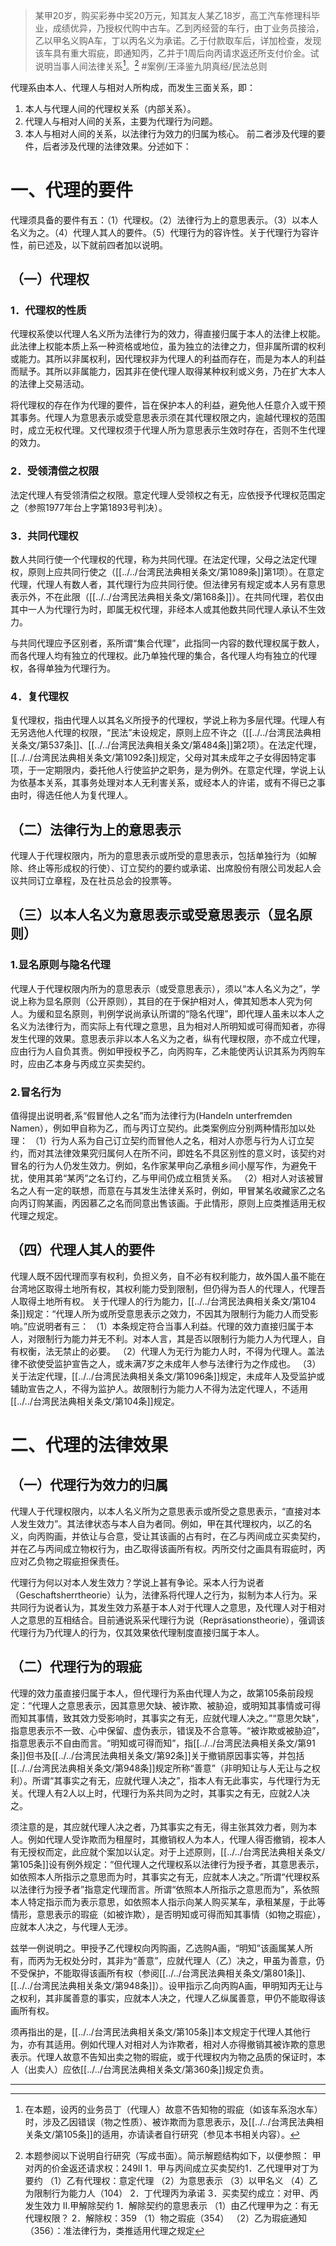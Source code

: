 >某甲20岁，购买彩券中奖20万元，知其友人某乙18岁，高工汽车修理科毕业，成绩优异，乃授权代购中古车。乙到丙经营的车行，由丁业务员接洽，乙以甲名义购A车，丁以丙名义为承诺。乙于付款取车后，详加检查，发现该车具有重大瑕疵，即通知丙，乙并于1周后向丙请求返还所支付价金。试说明当事人间法律关系[^2]。[^1] #案例/王泽鉴九阴真经/民法总则 
>
[^1]:本题参阅以下说明自行研究（写成书面）。简示解题结构如下，以便参照：
甲对丙的价金返还请求权：249II
1．甲与丙间成立买卖契约1．乙代理甲对丁为要约
（1）乙有代理权：意定代理
（2）为意思表示
（3）以甲名义
（4）乙为限制行为能力人（104）
2．丁代理丙为承诺
3．买卖契约成立：对甲、丙发生效力
II.甲解除契约
1．解除契约的意思表示
（1）由乙代理甲为之：有无代理权限？
2．解除权：359
（1）物之瑕疵（354）
（2）乙为瑕疵通知（356）：准法律行为，类推适用代理之规定
[^2]:在本题，设丙的业务员丁（代理人）故意不告知物的瑕疵（如该车系泡水车）时，涉及乙因错误（物之性质）、被诈欺而为意思表示，及[[../../台湾民法典相关条文/第105条]]的适用，亦请读者自行研究（参见本书相关内容）。

代理系由本人、代理人与相对人所构成，而发生三面关系，即：
1. 本人与代理人间的代理权关系（内部关系）。
2. 代理人与相对人间的关系，主要为代理行为问题。
3. 本人与相对人间的关系，以法律行为效力的归属为核心。
前二者涉及代理的要件，后者涉及代理的法律效果。分述如下：

# 一、代理的要件

代理须具备的要件有五：（1）代理权。（2）法律行为上的意思表示。（3）以本人名义为之。（4）代理人其人的要件。（5）代理行为的容许性。关于代理行为容许性，前已述及，以下就前四者加以说明。

## （一）代理权

### 1．代理权的性质

代理权系使以代理人名义所为法律行为的效力，得直接归属于本人的法律上权能。此法律上权能本质上系一种资格或地位，虽为独立的法律之力，但非属所谓的权利或能力。其所以非属权利，因代理权非为代理人的利益而存在，而是为本人的利益而赋予。其所以非属能力，因其非在使代理人取得某种权利或义务，乃在扩大本人的法律上交易活动。

将代理权的存在作为代理的要件，旨在保护本人的利益，避免他人任意介入或干预其事务。代理人为意思表示或受意思表示须在其代理权限之内，逾越代理权的范围时，成立无权代理。又代理权须于代理人所为意思表示生效时存在，否则不生代理的效力。

### 2．受领清偿之权限

法定代理人有受领清偿之权限。意定代理人受领权之有无，应依授予代理权范围定之（参照1977年台上字第1893号判决）。

### 3．共同代理权

数人共同行使一个代理权的代理，称为共同代理。在法定代理，父母之法定代理权，原则上应共同行使之（[[../../台湾民法典相关条文/第1089条]]第1项）。在意定代理，代理人有数人者，其代理行为应共同行使。但法律另有规定或本人另有意思表示外，不在此限（[[../../台湾民法典相关条文/第168条]]）。在共同代理，若仅由其中一人为代理行为时，即属无权代理，非经本人或其他数共同代理人承认不生效力。

与共同代理应予区别者，系所谓“集合代理”，此指同一内容的数代理权属于数人，而各代理人均有独立的代理权。此乃单独代理的集合，各代理人均有独立的代理权，各得单独为代理行为。

### 4．复代理权

复代理权，指由代理人以其名义所授予的代理权，学说上称为多层代理。代理人有无另选他人代理的权限，“民法”未设规定，原则上应不许之（[[../../台湾民法典相关条文/第537条]]、[[../../台湾民法典相关条文/第484条]]第2项）。在法定代理，[[../../台湾民法典相关条文/第1092条]]规定，父母对其未成年之子女得因特定事项，于一定期限内，委托他人行使监护之职务，是为例外。在意定代理，学说上认为依基本关系，其事务处理对本人无利害关系，或经本人的许诺，或有不得已之事由时，得选任他人为复代理人。

## （二）法律行为上的意思表示

代理人于代理权限内，所为的意思表示或所受的意思表示，包括单独行为（如解除、终止等形成权的行使）、订立契约的要约或承诺、出席股份有限公司发起人会议共同订立章程，及在社员总会的投票等。

## （三）以本人名义为意思表示或受意思表示（显名原则）

### 1.显名原则与隐名代理

代理人于代理权限内所为的意思表示（或受意思表示），须以“本人名义为之”，学说上称为显名原则（公开原则），其目的在于保护相对人，俾其知悉本人究为何人。为缓和显名原则，判例学说尚承认所谓的“隐名代理”，即代理人虽未以本人之名义为法律行为，而实际上有代理之意思，且为相对人所明知或可得而知者，亦得发生代理的效果。意思表示非以本人名义为之者，纵有代理权限，亦不成立代理，应由行为人自负其责。例如甲授权予乙，向丙购车，乙未能使丙认识其系为丙购车时，应由乙本身与丙成立买卖契约。

### 2.冒名行为

值得提出说明者,系“假冒他人之名”而为法律行为(Handeln unterfremden Namen），例如甲自称为乙，而与丙订立契约。此类案例应分别两种情形加以处理：
（1）行为人系为自己订立契约而冒他人之名，相对人亦愿与行为人订立契约，而对其法律效果究归属何人在所不问，即姓名不具区别性的意义时，该契约对冒名的行为人仍发生效力。例如，名作家某甲向乙承租乡间小屋写作，为避免干扰，使用其弟“某丙”之名订约，乙与甲间仍成立租赁关系。
（2）相对人对该被冒名之人有一定的联想，而意在与其发生法律关系时，例如，甲冒某名收藏家乙之名向丙订购某画，丙因慕乙之名而同意出售该画。于此情形，原则上应类推适用无权代理之规定。

## （四）代理人其人的要件

代理人既不因代理而享有权利，负担义务，自不必有权利能力，故外国人虽不能在台湾地区取得土地所有权，其权利能力受到限制，但仍得为吾人的代理人，代理吾人取得土地所有权。
关于代理人的行为能力，[[../../台湾民法典相关条文/第104条]]规定：“代理人所为或所受意思表示之效力，不因其为限制行为能力人而受影响。”应说明者有三：
（1）本条规定符合当事人利益。代理的效力直接归属于本人，对限制行为能力并无不利。对本人言，其是否以限制行为能力人为代理人，自有权衡，法无禁止的必要。
（2）代理人为无行为能力人时，不得为代理人。盖法律不欲使受监护宣告之人，或未满7岁之未成年人参与法律行为之作成也。
（3）关于法定代理，[[../../台湾民法典相关条文/第1096条]]规定，未成年人及受监护或辅助宣告之人，不得为监护人。故限制行为能力人不得为法定代理人，不适用[[../../台湾民法典相关条文/第104条]]规定。

# 二、代理的法律效果

## （一）代理行为效力的归属

代理人于代理权限内，以本人名义所为之意思表示或所受之意思表示，“直接对本人发生效力”。其法律状态与本人自为者同。例如，甲在其代理权内，以乙的名义，向丙购画，并依让与合意，受让其该画的占有时，在乙与丙间成立买卖契约，并在乙与丙间成立物权行为，由乙取得该画所有权。丙所交付之画具有瑕疵时，丙应对乙负物之瑕疵担保责任。

代理行为何以对本人发生效力？学说上甚有争论。采本人行为说者（Geschaftsherrtheorie）认为，法律系将代理人之行为，拟制为本人行为。采共同行为说者认为，其发生效力系基于本人对于代理人之意思，及代理人对于相对人之意思的互相结合。目前通说系采代理行为说（Repräsationstheorie），强调该代理行为乃代理人的行为，仅其效果依代理制度直接归属于本人。

## （二）代理行为的瑕疵

代理的效力虽直接归属于本人，但代理行为系由代理人为之，故第105条前段规定：“代理人之意思表示，因其意思欠缺、被诈欺、被胁迫，或明知其事情或可得而知其事情，致其效力受影响时，其事实之有无，应就代理人决之。”“意思欠缺”，指意思表示不一致、心中保留、虚伪表示，错误及不合意等。“被诈欺或被胁迫”，指意思表示不自由而言。“明知或可得而知”，指[[../../台湾民法典相关条文/第91条]]但书及[[../../台湾民法典相关条文/第92条]]关于撤销原因事实等，并包括[[../../台湾民法典相关条文/第948条]]规定所称“善意”（非明知让与人无让与之权利）。所谓“其事实之有无，应就代理人决之”，指本人有无此事实，与代理行为无关。代理人有2人以上时，代理行为系共同为之时，其事实之有无，应就2人决之。

须注意的是，其应就代理人决之者，乃其事实之有无，得主张其效力者，则为本人。例如代理人受诈欺而为租屋时，其撤销权人为本人，代理人得否撤销，视本人有无授权而定，此应就个案加以认定。对于上述原则，[[../../台湾民法典相关条文/第105条]]设有例外规定：“但代理人之代理权系以法律行为授予者，其意思表示，如依照本人所指示之意思而为时，其事实之有无，应就本人决之。”所谓“代理权系以法律行为授予者”指意定代理而言。所谓“依照本人所指示之意思而为”，系依照本人特定指示而为表示意思，如依照本人指示向某人购买某车，承租某屋，于此等情形，意思表示的瑕疵（如被诈欺），是否明知或可得而知其事情（如物之瑕疵），应就本人决之，与代理人无涉。

兹举一例说明之。甲授予乙代理权向丙购画，乙选购A画，“明知”该画属某人所有，而丙为无权处分时，其非为“善意”，应就代理人（乙）决之，甲虽为善意，仍不受保护，不能取得该画所有权（参阅[[../../台湾民法典相关条文/第801条]]、[[../../台湾民法典相关条文/第948条]]）。设甲指示乙向丙购A画，甲明知丙无让与之权利，其非属善意的事实，应就本人决之，代理人乙纵属善意，甲仍不能取得该画所有权。

须再指出的是，[[../../台湾民法典相关条文/第105条]]本文规定于代理人其他行为，亦有其适用。例如代理人对相对人为诈欺者，相对人亦得撤销其被诈欺的意思表示。代理人故意不告知出卖之物的瑕疵，或于代理权内为物之品质的保证时，本人（出卖人）应依[[../../台湾民法典相关条文/第360条]]规定负责。

___